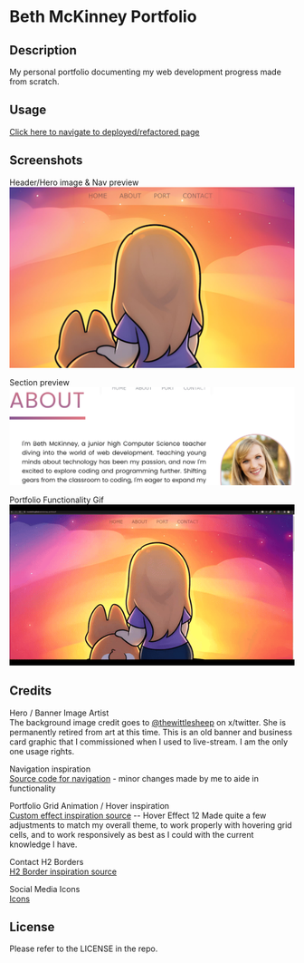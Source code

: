 # Beth McKinney Portfolio
## Description

My personal portfolio documenting my web development progress made from scratch.


## Usage

[Click here to navigate to deployed/refactored page](https://macbetthh.github.io/mckinney_portfolio/)

## Screenshots
Header/Hero image & Nav preview \
![Screenshot](https://github.com/macbetthh/mckinney_portfolio/blob/main/assets/images/Heronavsnap.png "Preview of portfolio background image and top navigation- shows a chibi style drawing of Beth and her dog Baxley ") 

Section preview \
![Screenshot](https://github.com/macbetthh/mckinney_portfolio/blob/main/assets/images/sectionpreview.png "Preview of the sections that will be displayed on the live portfolio - this one depicts a portion of the About section") 

Portfolio Functionality Gif \
![](https://github.com/macbetthh/mckinney_portfolio/blob/main/assets/images/portfoliofunctionality.gif "30 sec gif showing the functionality of the navigation, page scrolling, and hover effets throughout the portfolio") 

## Credits

Hero / Banner Image Artist \
The background image credit goes to [@thewittlesheep](https://twitter.com/thewittlesheep) on x/twitter. She is permanently retired from art at this time. 
This is an old banner and business card graphic that I commissioned when I used to live-stream. I am the only one usage rights.

Navigation inspiration \
[Source code for navigation](https://codepen.io/pirrera/pen/gOKBPK) - minor changes made by me to aide in functionality

Portfolio Grid Animation / Hover inspiration \
[Custom effect inspiration source](https://github.com/miketricking/bootstrap-image-hover) -- Hover Effect 12
Made quite a few adjustments to match my overall theme, to work properly with hovering grid cells, and to work responsively as best as I could with the current knowledge I have.

Contact H2 Borders \
[H2 Border inspiration source](https://codepen.io/vedadesigns/pen/GPxYZg)

Social Media Icons \
[Icons](https://www.iconfinder.com/search/icons?family=goodies)


## License

Please refer to the LICENSE in the repo.

